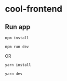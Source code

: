 # cool-frontend

## Run app
```bash
npm install

npm run dev
```

OR

```zsh
yarn install

yarn dev
```
